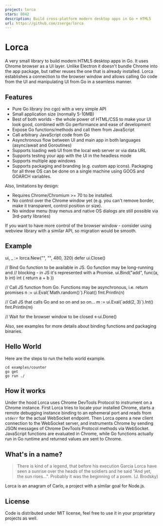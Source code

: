 ```yaml
---
project: lorca
stars: 8042
description: Build cross-platform modern desktop apps in Go + HTML5
url: https://github.com/zserge/lorca
---
```


Lorca
=====

  

A very small library to build modern HTML5 desktop apps in Go. It uses Chrome browser as a UI layer. Unlike Electron it doesn't bundle Chrome into the app package, but rather reuses the one that is already installed. Lorca establishes a connection to the browser window and allows calling Go code from the UI and manipulating UI from Go in a seamless manner.

  

Features
--------

-   Pure Go library (no cgo) with a very simple API
-   Small application size (normally 5-10MB)
-   Best of both worlds - the whole power of HTML/CSS to make your UI look good, combined with Go performance and ease of development
-   Expose Go functions/methods and call them from JavaScript
-   Call arbitrary JavaScript code from Go
-   Asynchronous flow between UI and main app in both languages (async/await and Goroutines)
-   Supports loading web UI from the local web server or via data URL
-   Supports testing your app with the UI in the headless mode
-   Supports multiple app windows
-   Supports packaging and branding (e.g. custom app icons). Packaging for all three OS can be done on a single machine using GOOS and GOARCH variables.

Also, limitations by design:

-   Requires Chrome/Chromium >= 70 to be installed.
-   No control over the Chrome window yet (e.g. you can't remove border, make it transparent, control position or size).
-   No window menu (tray menus and native OS dialogs are still possible via 3rd-party libraries)

If you want to have more control of the browser window - consider using webview library with a similar API, so migration would be smooth.

Example
-------

ui, \_ := lorca.New("", "", 480, 320)
defer ui.Close()

// Bind Go function to be available in JS. Go function may be long-running and
// blocking - in JS it's represented with a Promise.
ui.Bind("add", func(a, b int) int { return a + b })

// Call JS function from Go. Functions may be asynchronous, i.e. return promises
n := ui.Eval(\`Math.random()\`).Float()
fmt.Println(n)

// Call JS that calls Go and so on and so on...
m := ui.Eval(\`add(2, 3)\`).Int()
fmt.Println(m)

// Wait for the browser window to be closed
<-ui.Done()

Also, see examples for more details about binding functions and packaging binaries.

Hello World
-----------

Here are the steps to run the hello world example.

```
cd examples/counter
go get
go run ./
```

How it works
------------

Under the hood Lorca uses Chrome DevTools Protocol to instrument on a Chrome instance. First Lorca tries to locate your installed Chrome, starts a remote debugging instance binding to an ephemeral port and reads from `stderr` for the actual WebSocket endpoint. Then Lorca opens a new client connection to the WebSocket server, and instruments Chrome by sending JSON messages of Chrome DevTools Protocol methods via WebSocket. JavaScript functions are evaluated in Chrome, while Go functions actually run in Go runtime and returned values are sent to Chrome.

What's in a name?
-----------------

> There is kind of a legend, that before his execution Garcia Lorca have seen a sunrise over the heads of the soldiers and he said "And yet, the sun rises...". Probably it was the beginning of a poem. (J. Brodsky)

Lorca is an anagram of Carlo, a project with a similar goal for Node.js.

License
-------

Code is distributed under MIT license, feel free to use it in your proprietary projects as well.
